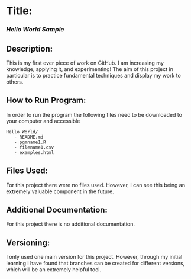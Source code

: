  # **Title:** 
### *Hello World Sample*

## Description:
This is my first ever piece of work on GitHub. I am increasing my knowledge, applying it, and experimenting! The aim of this project in particular is to practice fundamental techniques and display my work to others.


## How to Run Program:
In order to run the program the following files need to be downloaded to your computer and accessible
```
Hello_World/
   - README.md
   - pgmname1.R
   - filename1.csv
   - examples.html
``` 
    
## Files Used:
For this project there were no files used. However, I can see this being an extremely valuable component in the future.

## Additional Documentation:
For this project there is no additional documentation.

## Versioning:
I only used one main version for this project. However, through my initial learning i have found that branches can be created for different versions, which will be an extremely helpful tool. 

<!---
haleystessman/haleystessman is a ✨ special ✨ repository because its `README.md` (this file) appears on your GitHub profile.
You can click the Preview link to take a look at your changes.
--->
